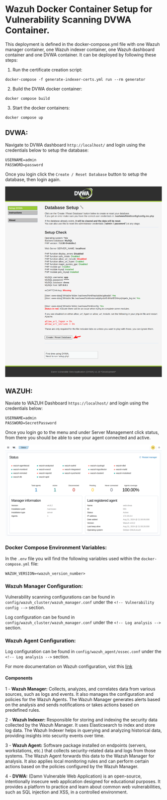 # Wazuh Docker Container Setup for Vulnerability Scanning DVWA Container.

This deployment is defined in the docker-compose.yml file with one Wazuh manager container, one Wazuh indexer container, one Wazuh dashboard container and one DVWA container. It can be deployed by following these steps:

1) Run the certificate creation script:
```
docker-compose -f generate-indexer-certs.yml run --rm generator
```
2) Build the DVWA docker container:
```
docker compose build
```
3) Start the docker containers:
```
docker compose up
```

## DVWA:

Navigate to DVWA dashboard `http://localhost/` and login using the credentials below to setup the database:
```
USERNAME=admin
PASSWORD=password
```

Once you login click the `Create / Reset Database` button to setup the database, then login again.

![DVWA Setup](https://github.com/WMRamadan/wazuh-dvwa-scanner/blob/main/images/dvwa_screenshot.png)

## WAZUH:

Naviate to WAZUH Dashboard `https://localhost/` and login using the credentials below:
```
USERNAME=admin
PASSWORD=SecretPassword
```

Once you login go to the menu and under Server Management click status, from there you should be able to see your agent connected and active.

![Wazuh Status](https://github.com/WMRamadan/wazuh-dvwa-scanner/blob/main/images/wazuh_status.png)


### Docker Compose Environment Variables:

In the `.env` file you will find the following variables used within the `docker-compose.yml` file:
```
WAZUH_VERSION=<wazuh_version_number>
```

### Wazuh Manager Configuration:

Vulnerability scanning configurations can be found in `config/wazuh_cluster/wazuh_manager.conf` under the `<!-- Vulnerability config -->` section.

Log configuration can be found in `config/wazuh_cluster/wazuh_manager.conf` under the `<!-- Log analysis -->` section.

### Wazuh Agent Configuration:

Log configuration can be found in `config/wazuh_agent/ossec.conf` under the `<!-- Log analysis -->` section.

For more documentation on Wazuh configuration, vist this [link](https://documentation.wazuh.com/current/user-manual/reference/ossec-conf/index.html)

#### Components

1 - **Wazuh Manager:** Collects, analyzes, and correlates data from various sources, such as logs and events. It also manages the configuration and policies for the Wazuh Agents. The Wazuh Manager generates alerts based on the analysis and sends notifications or takes actions based on predefined rules.

2 - **Wazuh Indexer:** Responsible for storing and indexing the security data collected by the Wazuh Manager. It uses Elasticsearch to index and store log data. The Wazuh Indexer helps in querying and analyzing historical data, providing insights into security events over time.

3 - **Wazuh Agent:** Software package installed on endpoints (servers, workstations, etc.) that collects security-related data and logs from those systems. The Wazuh Agent forwards this data to the Wazuh Manager for analysis. It also applies local monitoring rules and can perform certain actions based on the policies configured by the Wazuh Manager.

4 - **DVWA:** (Damn Vulnerable Web Application) is an open-source, intentionally insecure web application designed for educational purposes. It provides a platform to practice and learn about common web vulnerabilities, such as SQL injection and XSS, in a controlled environment.
